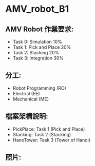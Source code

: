 # AMV_robot_B1
## AMV Robot 作業要求:

- Task 0: Simulation 10%
- Task 1: Pick and Place 20%
- Task 2: Stacking 20%
- Task 3: Integration 30%

## 分工:

* Robot Programming (RO)
* Electrial (EE)
* Mechanical (ME)

## 檔案架構說明:

- PickPlace: Task 1 (Pick and Place)
- Stacking: Task 2 (Stacking)
- HanoTower: Task 3 (Tower of Hanoi)

## 照片:

